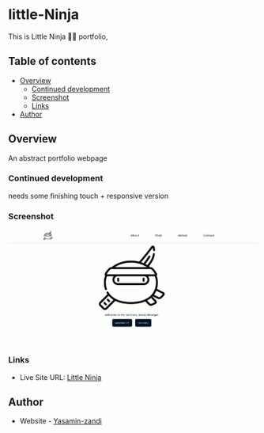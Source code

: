 # little-Ninja

This is Little Ninja 🐱‍👤 portfolio, 

## Table of contents

- [Overview](#overview)
  - [Continued development](#continued-development)
  - [Screenshot](#screenshot)
  - [Links](#links)
- [Author](#Author)


## Overview
 An abstract portfolio webpage

### Continued development
needs some finishing touch  + responsive version


### Screenshot

![](./little_ninja.JPG)


### Links

- Live Site URL: [Little Ninja](https://your-live-site-url.com)



## Author

- Website - [Yasamin-zandi](https://yasamin-zandi.github.io)



